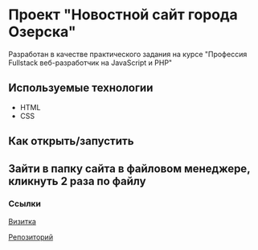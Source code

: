 # Проект "Новостной сайт города Озерска"
Разработан в качестве практического задания на курсе "Профессия Fullstack веб-разработчик на JavaScript и PHP"
## Используемые технологии
* HTML
* CSS 
## Как открыть/запустить
Зайти в папку сайта в файловом менеджере, кликнуть 2 раза по файлу 
---
### Ссылки
[Визитка](https://olgadzhevello.github.io/task_4.9.1/ "https://olgadzhevello.github.io/task_4.9.1/")

[Репозиторий](https://github.com/OlgaDzhevello "https://github.com/OlgaDzhevello")
